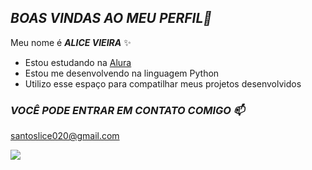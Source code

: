 ## _BOAS VINDAS AO MEU PERFIL💜_

Meu nome é **_ALICE VIEIRA_** ✨ 

- Estou estudando na [Alura](https://www.alura.com.br/?utm_term=alura&utm_campaign=%5BSearch%5D+%5BPerformance%5D+-+Institucional&utm_source=adwords&utm_medium=ppc&hsa_acc=7964138385&hsa_cam=386166608&hsa_grp=21666755648&hsa_ad=696280649243&hsa_src=g&hsa_tgt=kwd-300088401&hsa_kw=alura&hsa_mt=e&hsa_net=adwords&hsa_ver=3&gad_source=1&gclid=Cj0KCQjwsuSzBhCLARIsAIcdLm5hN8-4dbSZidOXjD3P6vQCGGbdYhrE8RTOE1d4kVmJ2c5kWb_K4wMaArTsEALw_wcB)
- Estou me desenvolvendo na linguagem Python
- Utilizo esse espaço para compatilhar meus projetos desenvolvidos

### _VOCÊ PODE ENTRAR EM CONTATO COMIGO 📫_

  santoslice020@gmail.com

![](https://media1.tenor.com/m/wFER2CV4Tm8AAAAC/princess-peach-mario.gif)
  

